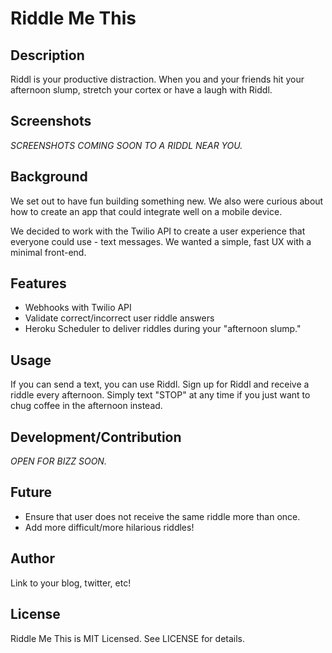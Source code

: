 # Riddle Me This

## Description

Riddl is your productive distraction. When you and your friends hit your afternoon slump, stretch your cortex or have a laugh with Riddl.

## Screenshots

*SCREENSHOTS COMING SOON TO A RIDDL NEAR YOU.*

## Background

We set out to have fun building something new. We also were curious about how to create an app that could integrate well on a mobile device.

We decided to work with the Twilio API to create a user experience that everyone could use - text messages. We wanted a simple, fast UX with a minimal front-end.

## Features

* Webhooks with Twilio API
* Validate correct/incorrect user riddle answers
* Heroku Scheduler to deliver riddles during your "afternoon slump."

## Usage

If you can send a text, you can use Riddl. Sign up for Riddl and receive a riddle every afternoon. Simply text "STOP" at any time if you just want to chug coffee in the afternoon instead.

## Development/Contribution

*OPEN FOR BIZZ SOON.*

## Future

* Ensure that user does not receive the same riddle more than once.
* Add more difficult/more hilarious riddles!

## Author

Link to your blog, twitter, etc!

## License

Riddle Me This is MIT Licensed. See LICENSE for details.
